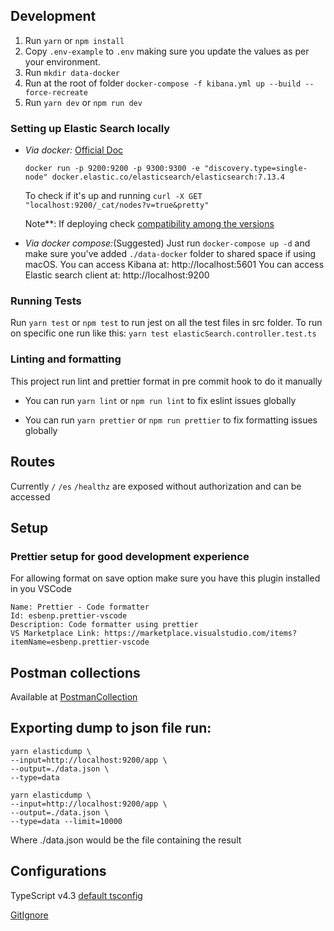 ## Development

1. Run `yarn` or `npm install`
2. Copy `.env-example` to `.env` making sure you update the values as per your environment.
3. Run `mkdir data-docker`
4. Run at the root of folder `docker-compose -f kibana.yml up --build --force-recreate`
5. Run `yarn dev` or `npm run dev`

### Setting up Elastic Search locally

-   _Via docker:_
    [Official Doc](https://www.elastic.co/guide/en/elasticsearch/reference/current/docker.html)

    `docker run -p 9200:9200 -p 9300:9300 -e "discovery.type=single-node" docker.elastic.co/elasticsearch/elasticsearch:7.13.4`

    To check if it's up and running `curl -X GET "localhost:9200/_cat/nodes?v=true&pretty"`

    Note\*\*: If deploying check [compatibility among the versions](https://www.elastic.co/guide/en/elasticsearch/client/javascript-api/current/installation.html#js-compatibility-matrix)

-   _Via docker compose:_(Suggested)
    Just run `docker-compose up -d` and make sure you've added `./data-docker` folder to shared space if using macOS.
    You can access Kibana at: http://localhost:5601
    You can access Elastic search client at: http://localhost:9200

### Running Tests

Run `yarn test` or `npm test` to run jest on all the test files in src folder.
To run on specific one run like this:
`yarn test elasticSearch.controller.test.ts`

### Linting and formatting

This project run lint and prettier format in pre commit hook to do it manually

-   You can run `yarn lint` or `npm run lint` to fix eslint issues globally

-   You can run `yarn prettier` or `npm run prettier` to fix formatting issues globally

## Routes

Currently `/` `/es` `/healthz` are exposed without authorization and can be accessed

## Setup

### Prettier setup for good development experience

For allowing format on save option make sure you have this plugin installed in you VSCode

```
Name: Prettier - Code formatter
Id: esbenp.prettier-vscode
Description: Code formatter using prettier
VS Marketplace Link: https://marketplace.visualstudio.com/items?itemName=esbenp.prettier-vscode
```

## Postman collections

Available at [PostmanCollection](./PostmanCollection/elastic.postman_collection.json)

## Exporting dump to json file run:

```
yarn elasticdump \
--input=http://localhost:9200/app \
--output=./data.json \
--type=data
```

```
yarn elasticdump \
--input=http://localhost:9200/app \
--output=./data.json \
--type=data --limit=10000
```

Where ./data.json would be the file containing the result

## Configurations

TypeScript v4.3 [default tsconfig](https://github.com/microsoft/TypeScript-Node-Starter/blob/master/tsconfig.json)

[GitIgnore](https://github.com/github/gitignore/blob/master/Node.gitignore)
